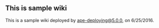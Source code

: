 This is sample wiki
-------------------

This is a sample wiki deployed by ape-deploying@5.0.0, on 6/25/2016.
